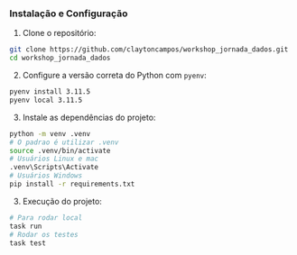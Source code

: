 ### Instalação e Configuração
1. Clone o repositório:
```bash
git clone https://github.com/claytoncampos/workshop_jornada_dados.git
cd workshop_jornada_dados
```
2. Configure a versão correta do Python com `pyenv`:
```bash
pyenv install 3.11.5
pyenv local 3.11.5
```
3. Instale as dependências do projeto:
```bash
python -m venv .venv
# O padrao é utilizar .venv
source .venv/bin/activate
# Usuários Linux e mac
.venv\Scripts\Activate
# Usuários Windows
pip install -r requirements.txt  
```

3. Execução do projeto:
```bash
# Para rodar local
task run
# Rodar os testes
task test
```